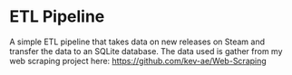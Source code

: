 # ETL Pipeline

A simple ETL pipeline that takes data on new releases on Steam and transfer the data
to an SQLite database. The data used is gather from my web scraping project here: https://github.com/kev-ae/Web-Scraping
